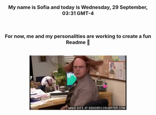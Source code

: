 


<div align="center">
<h3 >My name is Sofia and today is Wednesday, 29 September, 03:31 GMT-4</h3><br>
<h3 >For now, me and my personalities are working to create a fun Readme 👋
</h3><br>
<img src='img/dwight.gif' alt='working...'/>
</div>
